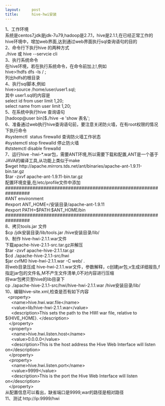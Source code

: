 ```yaml
---
layout:     post
title:      hive-hwi安装
---
```

<div id="article_content" class="article_content clearfix csdn-tracking-statistics" data-pid="blog" data-mod="popu_307" data-dsm="post">
								            <link rel="stylesheet" href="https://csdnimg.cn/release/phoenix/template/css/ck_htmledit_views-f76675cdea.css">
						<div class="htmledit_views" id="content_views">
                1、工作环境 <br>系统是centos7,jdk是jdk-7u79,hadoop是2.7.1，hive是2.1.1,在已经正常工作的hive环境中，增加web界面,达到通过web界面执行sql查询语句的目的<br>2、命令行下执行hive 的两种方式<br>./hive 或 hive --servcie cli<br>3、执行系统命令<br>在hive环境，若在执行系统命令，在命令前加上!,例如<br>hive&gt;!hdfs dfs -ls / ;<br>列出hdfs的根目录<br>4、执行sql脚本,例如<br>hive&gt;source /home/user/user1.sql;<br>其中 user1.sql的内容是<br>select id from user limit 1,20;<br>select name from user limit 1,20;<br>5、在系统中执行hive 查询语句<br>[hadoop@user bin]$./hive -e 'show 表名';<br>6、准备通过web执行hive查询语句前，要注意关闭防火墙，在有root权限的情况下执行命令<br>#systemctl  status firewalld 查询防火墙工作状态<br>#systemctl stop firewalld 停止防火墙<br>#ststemctl disable firewalld<br>7、运行hive -hwi-*.war包，需要ANT环境,所以需要下载和配置,ANT是一个基于JAVA的编译工具,从功能上类似于make<br>$wget http://apache.mirrors.tds.net/ant/binaries/apache-ant-1.9.11-bin.tar.gz<br>$tar -zxvf apache-ant-1.9.11-bin.tar.gz<br>配置环境变量,在/etc/profile文件中添加<br>#################################################################<br>#ANT environment<br>#export ANT_HOME=/安装目录/apache-ant-1.9.11<br>#export PATH=$PATH:$ANT_HOME/bin<br>#################################################################<br>8、拷贝tools.jar 文件<br>$cp /jdk安装目录/lib/tools.jar /hive安装目录/lib/<br>9、制作 hive-hwi-2.1.1.war文件 <br>下载apache-hive-2.1.1-src.tar.gz并解压<br>$tar -zxvf apache-hive-2.1.1.tar.gz <br>$cd ./apache-hive-2.1.1-src/hwi<br>$jar cvfM0 hive-hwi-2.1.1.war -C web/ .<br>将web目录压成 hive-hwi-2.1.1.war文件，参数解释，c创建jar包,v生成详细报告,f指定jar包的文件名,M不产生文件清单,0不对内容进行压缩<br>将war包拷贝至hive的lib目录下<br>cp ./apache-hive-2.1.1-src/hwi/hive-hwi-2.1.1.war /hive安装目录/lib/<br>10、编辑hive-site.xml,检查是否有如下内容<br>  &lt;property&gt;  <br>     &lt;name&gt;hive.hwi.war.file&lt;/name&gt;  <br>     &lt;value&gt;lib/hive-hwi-2.1.1.war&lt;/value&gt;  <br>     &lt;description&gt;This sets the path to the HWI war file, relative to ${HIVE_HOME}. &lt;/description&gt;  <br>   &lt;/property&gt;  <br>   &lt;property&gt;  <br>     &lt;name&gt;hive.hwi.listen.host&lt;/name&gt;  <br>     &lt;value&gt;0.0.0.0&lt;/value&gt;  <br>     &lt;description&gt;This is the host address the Hive Web Interface will listen on&lt;/description&gt;  <br>   &lt;/property&gt;  <br>   &lt;property&gt;  <br>     &lt;name&gt;hive.hwi.listen.port&lt;/name&gt;  <br>     &lt;value&gt;9999&lt;/value&gt;  <br>     &lt;description&gt;This is the port the Hive Web Interface will listen on&lt;/description&gt;  <br>   &lt;/property&gt;    <br>从配置信息可以看出，缺省端口是9999,war的路径是相对路径 <br>11、测试 http://ip:9999/hwi            </div>
                </div>